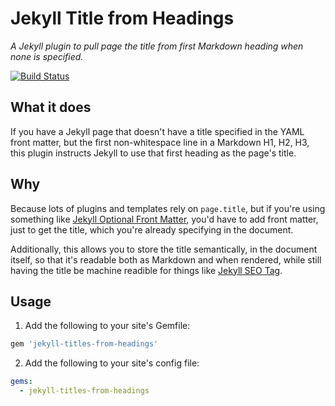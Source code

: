 # Jekyll Title from Headings

*A Jekyll plugin to pull page the title from first Markdown heading when none is specified.*

[![Build Status](https://travis-ci.org/benbalter/jekyll-title-from-headings.svg?branch=master)](https://travis-ci.org/benbalter/jekyll-title-from-headings)

## What it does

If you have a Jekyll page that doesn't have a title specified in the YAML front matter, but the first non-whitespace line in a Markdown H1, H2, H3, this plugin instructs Jekyll to use that first heading as the page's title.

## Why

Because lots of plugins and templates rely on `page.title`, but if you're using something like [Jekyll Optional Front Matter](https://github.com/benbalter/jekyll-optional-front-matter), you'd have to add front matter, just to get the title, which you're already specifying in the document.

Additionally, this allows you to store the title semantically, in the document itself, so that it's readable both as Markdown and when rendered, while still having the title be machine readible for things like [Jekyll SEO Tag](https://github.com/benbalter/jekyll-seo-tag).

## Usage

1. Add the following to your site's Gemfile:

  ```ruby
  gem 'jekyll-titles-from-headings'
  ```

2. Add the following to your site's config file:

  ```yml
  gems:
    - jekyll-titles-from-headings
  ```

